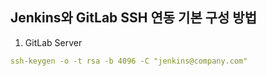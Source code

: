 ## Jenkins와 GitLab SSH 연동 기본 구성 방법

1. GitLab Server

```YAML
ssh-keygen -o -t rsa -b 4096 -C "jenkins@company.com"
```
